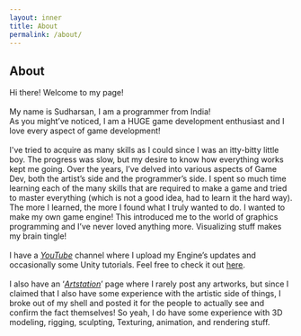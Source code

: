 ```yaml
---
layout: inner
title: About
permalink: /about/
---
```

## About

Hi there! Welcome to my page!
<br><br>
My name is Sudharsan, I am a programmer from India!<br>
As you might’ve noticed, I am a HUGE game development enthusiast and I love every aspect of game development!
<br><br>
I've tried to acquire as many skills as I could since I was an itty-bitty little boy. The progress was slow, but my desire to know how everything works kept me going.
Over the years, I’ve delved into various aspects of Game Dev, both the artist’s side and the programmer’s side. I spent so much time learning each of the many skills that are required to make a game and tried to master everything (which is not a good idea, had to learn it the hard way). The more I learned, the more I found what I truly wanted to do. I wanted to make my own game engine! This introduced me to the world of graphics programming and I’ve never loved anything more. Visualizing stuff makes my brain tingle!
<br><br>
I have a <a class="link-class" href="https://www.youtube.com/channel/UCaKav0cMu-KH3slylWL1Mdw"><em class="link">YouTube</em></a> channel where I upload my Engine’s updates and occasionally some Unity tutorials. Feel free to check it out <a class="link-class" href="https://www.youtube.com/channel/UCaKav0cMu-KH3slylWL1Mdw">here</a>.
<br><br>
I also have an ‘<a class="link-class" href="https://www.artstation.com/sudharsanyuvaraj"><em class="link">Artstation</em></a>’ page where I rarely post any artworks, but since I claimed that I also have some experience with the artistic side of things, I broke out of my shell and posted it for the people to actually see and confirm the fact themselves! So yeah, I do have some experience with 3D modeling, rigging, sculpting, Texturing, animation, and rendering stuff.
